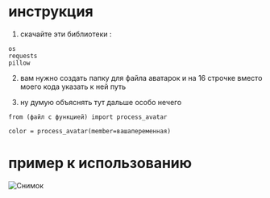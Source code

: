 # инструкция

1. скачайте эти библиотеки :
```
os
requests
pillow
```

2. вам нужно создать папку для файла аватарок и на 16 строчке вместо моего кода указать к ней путь

3. ну думую объяснять тут дальше особо нечего
```
from (файл с функцией) import process_avatar

color = process_avatar(member=вашапеременная)
```
# пример к использованию

![Снимок](https://github.com/TWOCHEG/discord-color-avatar/assets/150810031/35c3e59a-c99d-45fd-a5c1-4eed9f08a474)
